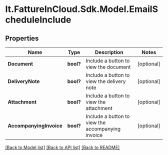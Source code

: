 # It.FattureInCloud.Sdk.Model.EmailScheduleInclude

## Properties

Name | Type | Description | Notes
------------ | ------------- | ------------- | -------------
**Document** | **bool?** | Include a button to view the document | [optional] 
**DeliveryNote** | **bool?** | Include a button to view the delivery note | [optional] 
**Attachment** | **bool?** | Include a button to view the attachment | [optional] 
**AccompanyingInvoice** | **bool?** | Include a button to view the accompanying invoice | [optional] 

[[Back to Model list]](../README.md#documentation-for-models) [[Back to API list]](../README.md#documentation-for-api-endpoints) [[Back to README]](../README.md)

